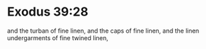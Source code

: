# Exodus 39:28

and the turban of fine linen, and the caps of fine linen, and the linen undergarments of fine twined linen,
